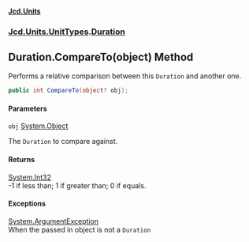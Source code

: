 #### [Jcd.Units](index.md 'index')
### [Jcd.Units.UnitTypes](Jcd.Units.UnitTypes.md 'Jcd.Units.UnitTypes').[Duration](Jcd.Units.UnitTypes.Duration.md 'Jcd.Units.UnitTypes.Duration')

## Duration.CompareTo(object) Method

Performs a relative comparison between this `Duration` and another one.

```csharp
public int CompareTo(object? obj);
```
#### Parameters

<a name='Jcd.Units.UnitTypes.Duration.CompareTo(object).obj'></a>

`obj` [System.Object](https://docs.microsoft.com/en-us/dotnet/api/System.Object 'System.Object')

The `Duration` to compare against.

#### Returns
[System.Int32](https://docs.microsoft.com/en-us/dotnet/api/System.Int32 'System.Int32')  
-1 if less than; 1 if greater than; 0 if equals.

#### Exceptions

[System.ArgumentException](https://docs.microsoft.com/en-us/dotnet/api/System.ArgumentException 'System.ArgumentException')  
When the passed in object is not a `Duration`